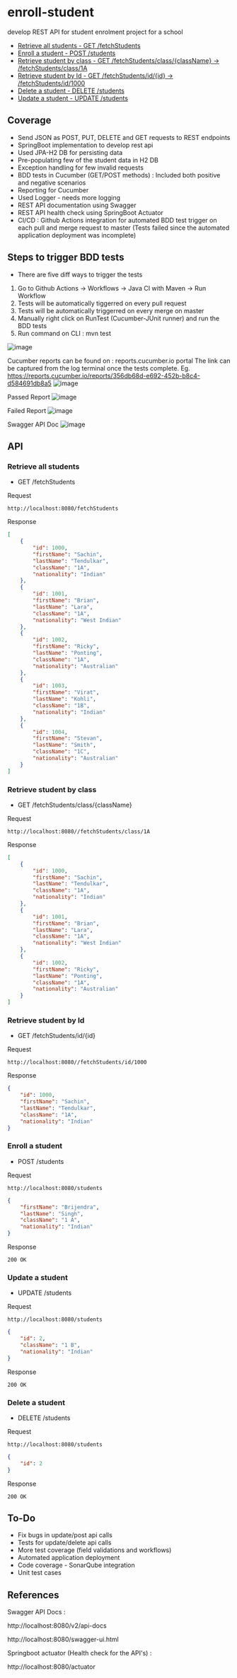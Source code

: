 # enroll-student

develop REST API for student enrolment project for a school

- [Retrieve all students          - GET     /fetchStudents](#retrieve-all-students)
- [Enroll a student               - POST    /students](#enroll-a-student)
- [Retrieve student by class      - GET     /fetchStudents/class/{className} -> /fetchStudents/class/1A](#retrieve-student-by-class)
- [Retrieve student by Id         - GET     /fetchStudents/id/{id} -> /fetchStudents/id/1000](#retrieve-student-by-id)
- [Delete a student               - DELETE  /students](#delete-a-student)
- [Update a student               - UPDATE  /students](#update-a-student)



## Coverage

- Send JSON as POST, PUT, DELETE and GET requests to REST endpoints
- SpringBoot implementation to develop rest api
- Used JPA-H2 DB for persisting data 
- Pre-populating few of the student data in H2 DB 
- Exception handling for few invalid requests
- BDD tests in Cucumber (GET/POST methods) : Included both positive and negative scenarios
- Reporting for Cucumber
- Used Logger - needs more logging
- REST API documentation using Swagger
- REST API health check using SpringBoot Actuator
- CI/CD : Github Actions integration for automated BDD test trigger on each pull and merge request to master
(Tests failed since the automated application deployment was incomplete)


## Steps to trigger BDD tests

- There are five diff ways to trigger the tests

1. Go to Github Actions -> Workflows -> Java CI with Maven -> Run Workflow
2. Tests will be automatically tiggerred on every pull request 
3. Tests will be automatically triggerred on every merge on master
4. Manually right click on RunTest (Cucumber-JUnit runner) and run the BDD tests
5. Run command on CLI : mvn test


![image](https://user-images.githubusercontent.com/50976445/140659125-5c7cd225-2793-41a4-90dd-be505d9fcbe4.png)


Cucumber reports can be found on  : reports.cucumber.io portal
The link can be captured from the log terminal once the tests complete.
Eg. https://reports.cucumber.io/reports/356db68d-e692-452b-b8c4-d584691db8a5
![image](https://user-images.githubusercontent.com/50976445/140659092-4642d897-8f6f-4ff4-9d5f-f5f066e358de.png)



Passed Report
![image](https://user-images.githubusercontent.com/50976445/140659036-98f3f6e6-eb50-4474-86a8-834de926097b.png)

Failed Report
![image](https://user-images.githubusercontent.com/50976445/140659068-0023b8cb-6ee2-4c0e-b842-e8344c0595c2.png)


Swagger API Doc
![image](https://user-images.githubusercontent.com/50976445/140671491-5e0ffe4e-8499-4edb-8c66-dfb8988734aa.png)


## API

### Retrieve all students          

- GET     /fetchStudents

Request
```
http://localhost:8080/fetchStudents
```
Response
```json
[
    {
        "id": 1000,
        "firstName": "Sachin",
        "lastName": "Tendulkar",
        "className": "1A",
        "nationality": "Indian"
    },
    {
        "id": 1001,
        "firstName": "Brian",
        "lastName": "Lara",
        "className": "1A",
        "nationality": "West Indian"
    },
    {
        "id": 1002,
        "firstName": "Ricky",
        "lastName": "Ponting",
        "className": "1A",
        "nationality": "Australian"
    },
    {
        "id": 1003,
        "firstName": "Virat",
        "lastName": "Kohli",
        "className": "1B",
        "nationality": "Indian"
    },
    {
        "id": 1004,
        "firstName": "Stevan",
        "lastName": "Smith",
        "className": "1C",
        "nationality": "Australian"
    }
]
```

### Retrieve student by class      
- GET     /fetchStudents/class/{className}

Request
```
http://localhost:8080//fetchStudents/class/1A
```

Response
```json
[
    {
        "id": 1000,
        "firstName": "Sachin",
        "lastName": "Tendulkar",
        "className": "1A",
        "nationality": "Indian"
    },
    {
        "id": 1001,
        "firstName": "Brian",
        "lastName": "Lara",
        "className": "1A",
        "nationality": "West Indian"
    },
    {
        "id": 1002,
        "firstName": "Ricky",
        "lastName": "Ponting",
        "className": "1A",
        "nationality": "Australian"
    }
]
```

### Retrieve student by Id         
- GET     /fetchStudents/id/{id}

Request
```
http://localhost:8080//fetchStudents/id/1000
```

Response
```json
{
    "id": 1000,
    "firstName": "Sachin",
    "lastName": "Tendulkar",
    "className": "1A",
    "nationality": "Indian"
}
```

### Enroll a student               
- POST    /students

Request
```
http://localhost:8080/students
```
```json
{
    "firstName": "Brijendra",
    "lastName": "Singh",
    "className": "1 A",
    "nationality": "Indian"
}
```

Response
```
200 OK
```


### Update a student               
- UPDATE  /students

Request
```
http://localhost:8080/students
```
```json
{
    "id": 2,
    "className": "1 B",
    "nationality": "Indian"
}
```

Response
```
200 OK
```

### Delete a student               
- DELETE  /students

Request
```
http://localhost:8080/students
```
```json
{
    "id": 2
}
```

Response
```
200 OK
```



## To-Do

- Fix bugs in update/post api calls
- Tests for update/delete api calls
- More test coverage (field validations and workflows)
- Automated application deployment
- Code coverage - SonarQube integration
- Unit test cases



## References

Swagger API Docs : 

http://localhost:8080/v2/api-docs

http://localhost:8080/swagger-ui.html

Springboot actuator (Health check for the API's) :

http://localhost:8080/actuator

